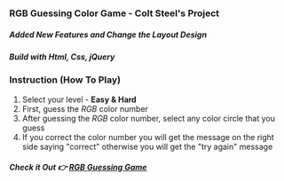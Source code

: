 ### RGB Guessing Color Game - Colt Steel's Project

##### Added New Features and Change the Layout Design

##### Build with Html, Css, jQuery

### Instruction (How To Play)

1. Select your level - **Easy & Hard**
2. First, guess the _RGB_ color number
3. After guessing the _RGB_ color number, select any color circle that you guess
4. If you correct the color number you will get the message on the right side saying "correct" otherwise you will get the "try again" message

##### Check it Out 👉 [RGB Guessing Game]

[rgb guessing game]: https://nabintmg.github.io/RGB-Color-Guessing-Game/
